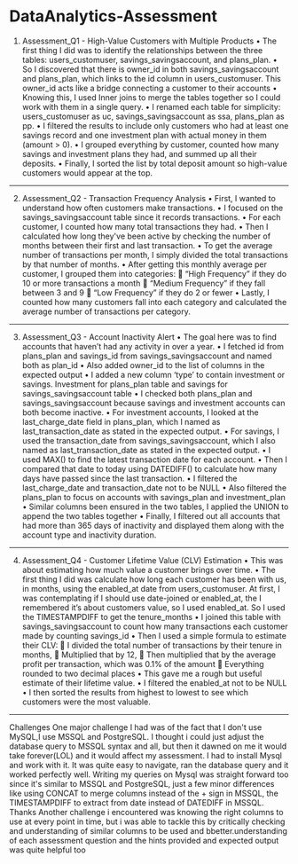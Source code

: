 # DataAnalytics-Assessment
1. Assessment_Q1 - High-Value Customers with Multiple Products
•	The first thing I did was to identify the relationships between the three tables: users_customuser, savings_savingsaccount, and plans_plan.
•	So I discovered that there is owner_id in both savings_savingsaccount and plans_plan, which links to the id column in users_customuser. This owner_id acts like a bridge connecting a customer to their accounts
•	Knowing this, I used Inner joins to merge the tables together so I could work with them in a single query.
•	I renamed each table for simplicity:
users_customuser as uc,
savings_savingsaccount as ssa,
plans_plan as pp.
•	I filtered the results to include only customers who had at least one savings record and one investment plan with actual money in them (amount > 0).
•	I grouped everything by customer, counted how many savings and investment plans they had, and summed up all their deposits.
•	Finally, I sorted the list by total deposit amount so high-value customers would appear at the top.
________________________________________
2. Assessment_Q2 - Transaction Frequency Analysis
•	First, I wanted to understand how often customers make transactions.
•	I focused on the savings_savingsaccount table since it records transactions.
•	For each customer, I counted how many total transactions they had.
•	Then I calculated how long they've been active by checking the number of months between their first and last transaction.
•	To get the average number of transactions per month, I simply divided the total transactions by that number of months.
•	After getting this monthly average per customer, I grouped them into categories:
	“High Frequency” if they do 10 or more transactions a month
	“Medium Frequency” if they fall between 3 and 9
	“Low Frequency” if they do 2 or fewer
•	Lastly, I counted how many customers fall into each category and calculated the average number of transactions per category.
________________________________________
3. Assessment_Q3 - Account Inactivity Alert
•	The goal here was to find accounts that haven’t had any activity in over a year.
•	I fetched id from plans_plan and savings_id from savings_savingsaccount and named both as plan_id
•	Also added owner_id to the list of columns in the expected output
•	I added a new column ‘type’ to contain investment or savings. Investment for plans_plan table and savings for savings_savingsaccount table
•	I checked both plans_plan and savings_savingsaccount because savings and investment accounts can both become inactive.
•	For investment accounts, I looked at the last_charge_date field in plans_plan, which I named as last_transaction_date as stated in the expected output.
•	For savings, I used the transaction_date from savings_savingsaccount, which I also named as last_transaction_date as stated in the expected output.
•	I used MAX() to find the latest transaction date for each account.
•	Then I compared that date to today using DATEDIFF() to calculate how many days have passed since the last transaction.
•	I filtered the last_charge_date and transaction_date not to be NULL
•	Also filtered the plans_plan to focus on accounts with savings_plan and investment_plan
•	Similar columns been ensured in the two tables, I applied the UNION to append the two tables together
•	Finally, I filtered out all accounts that had more than 365 days of inactivity and displayed them along with the account type and inactivity duration.
________________________________________
4. Assessment_Q4 - Customer Lifetime Value (CLV) Estimation
•	This was about estimating how much value a customer brings over time.
•	The first thing I did was calculate how long each customer has been with us, in months, using the enabled_at date from users_customuser. At first, I was contemplating if I should use date-joined or enabled_at, the I remembered it’s about customers value, so I used enabled_at. So I used the TIMESTAMPDIFF to get the tenure_months
•	I joined this table with savings_savingsaccount to count how many transactions each customer made by counting savings_id
•	Then I used a simple formula to estimate their CLV:
	I divided the total number of transactions by their tenure in months,
	Multiplied that by 12,
	Then multiplied that by the average profit per transaction, which was 0.1% of the amount 
	Everything rounded to two decimal places
•	This gave me a rough but useful estimate of their lifetime value.
•	I filtered the enabled_at not to be NULL
•	I then sorted the results from highest to lowest to see which customers were the most valuable.
________________________________________
Challenges
One major challenge I had was of the fact that I don't use MySQL,I use MSSQL and PostgreSQL. I thought i could just adjust the database query to MSSQL syntax and all, but then it dawned on me it would take forever(LOL) and it would affect my assessment. I had to install Mysql and work with it. It was quite easy to navigate, ran the database query and it worked perfectly well. Writing my queries on Mysql was straight forward too since it's similar to MSSQL and PostgreSQL, just a few minor differences like using CONCAT to merge columns instead of the + sign in MSSQL, the TIMESTAMPDIFF to extract from date instead of DATEDIFF in MSSQL. Thanks
Another challenge i encountered was knowing the right columns to use at every point in time, but i was able to tackle this by critically checking and understanding of similar columns to be used and bbetter.understanding of each assessment question and the hints provided and expected output was quite helpful too

